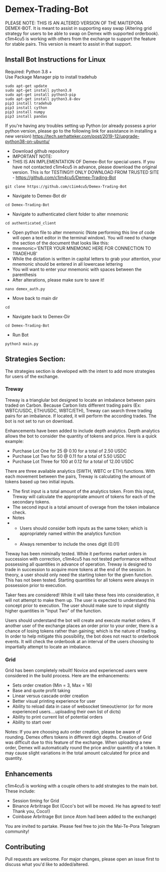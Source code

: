 # Demex-Trading-Bot

PLEASE NOTE: THIS IS AN ALTERED VERSION OF THE MAITEPORA DEMEX-BOT. It is meant to assist in supporting easy swap (Altering grid strategy for users to be able to swap on Demex with supported orderbook). c1im4cu5 is working with others from the exchange to support the feature for stable pairs. This version is meant to assist in that support. 

## Install Bot Instructions for Linux
Required: Python 3.8 + <br>
Use Package Manager pip to install tradehub
```
sudo apt-get update 
sudo apt-get install python3.8
sudo apt-get install python3-pip
sudo apt-get install python3.8-dev
pip3 install tradehub
pip3 install cython
pip3 install numpy
pip3 install pandas
```

If you're having any troubles setting up Python (or already possess a prior python version, please go to the following link for assistance in installing a new version)
https://tech.serhatteker.com/post/2019-12/upgrade-python38-on-ubuntu/


- Download github repository
- IMPORTANT NOTE:
- THIS IS AN IMPLEMENTATION OF Demex-Bot for special users. If you have not contacted c1im4cu5 in advance, please download the original version. This is for TESTING!!!
ONLY DOWNLOAD FROM TRUSTED SITE - https://github.com/c1im4cu5/Demex-Trading-Bot
```
git clone https://github.com/c1im4cu5/Demex-Trading-Bot
```

- Navigate to Demex-Bot dir
```
cd Demex-Trading-Bot
```

- Navigate to authenticated client folder to alter mnemonic
```
cd authenticated_client
```

- Open python file to alter mnemonic (Note performing this line of code will open a text editor in the terminal window). You will need to change the section of the document that looks like this:
 - mnemonic='ENTER YOUR MNEMONIC HERE FOR CONNECTION TO TRADEHUB'
 - While the dictation is written in capital letters to grab your attention, your mnemonic should be entered in all lowercase lettering
 - You will want to enter your mnemonic with spaces between the parenthesis
 - After alterations, please make sure to save it!<br>
```
nano demex_auth.py
```

- Move back to main dir
```
cd
```
- Navigate back to Demex-Dir
```
cd Demex-Trading-Bot
```

- Run Bot
```
python3 main.py
```

## Strategies Section:
The strategies section is developed with the intent to add more strategies for users of the exchange.<br>

### Treway
Treway is a trianglular bot designed to locate an imbalance between pairs traded on Carbon. Because Carbon lists different trading pairs (Ex: WBTC/USDC, ETH/USDC, WBTC/ETH), Treway can search three trading pairs for an imbalance. If located, it will perform the according trades. The bot is not set to run on download. 

Enhancements have been added to include depth analytics. Depth analytics allows the bot to consider the quantity of tokens and price. Here is a quick example:

- Purchase Lot One for 25 @ 0.10 for a total of 2.50 USDC
- Purchase Lot Two for 50 @ 0.11 for a total of 5.50 USDC
- Purchase Lot Three for 100 at 0.12 for a total of 12.00 USDC

There are three available analytics (SWTH, WBTC or ETH) functions. With each movement between the pairs, Treway is calculating the amount of tokens based up two initial inputs. 

- The first input is a total amount of the analytics token. From this input, Treway will calculate the appropriate amount of tokens for each of the secondary tokens.
- The second input is a total amount of overage from the token imbalance check. 
- Notes
- - Users should consider both inputs as the same token; which is appropriately named within the analytics function 
- - Always remember to include the ones digit (0.01)

Treway has been miminally tested. While it performs market orders in succession with correction, c1im4cu5 has not tested performance without possessing all quantities in advance of operation. Treway is designed to trade in succession to acquire more tokens at the end of the session. In theory, a user should only need the starting token for the given function. This has not been tested. Starting quantities for all tokens were always in possession prior to execution.

Taker fees are considered! While it will take these fees into consideration, it will not attempt to make them up. The user is expected to understand this concept prior to execution. The user should make sure to input slightly higher quantities in "Input Two" of the function.

Users should understand the bot will create and execute market orders. If another user of the exchange places an order prior to your order, there is a chance of losing tokens rather than gaining; which is the nature of trading. In order to help mitigate this possibility, the bot does not react to orderbook events. It will check the orderbook at an interval of the users choosing to impartially attempt to locate an imbalance.

### Grid
Grid has been completely rebuilt! Novice and experienced users were considered in the build process. Here are the enhancements:
- Sets order creation (Min = 3, Max = 16)
- Base and quote profit taking
- Linear versus cascade order creation
- Better visual printing experience for user
- Ability to reload data in case of websocket timeout/error (or for more experienced users....uploading their own list of dicts)
- Ability to print current list of potential orders
- Ability to start over

Notes:
If you are choosing auto order creation, please be aware of rounding. Demex offers tokens in different digit depths. Creation of Grid was difficult due to this feature of the exchange. When uploading a new order, Demex will automatically round the price and/or quantity of a token. It may cause slight variations in the total amount calculated for price and quantity.

## Enhancements
c1im4cu5 is working with a couple others to add strategies to the main bot. These include:
- Session timing for Grid
- Binance Arbritrage Bot (Coco's bot will be moved. He has agreed to test! Thank you, Coco!)
- Coinbase Arbritrage Bot (once Atom had been added to the exchange)

You are invited to partake. Please feel free to join the Mai-Te-Pora Telegram community!

## Contributing
Pull requests are welcome. For major changes, please open an issue first to discuss what you'd like to added/altered.
